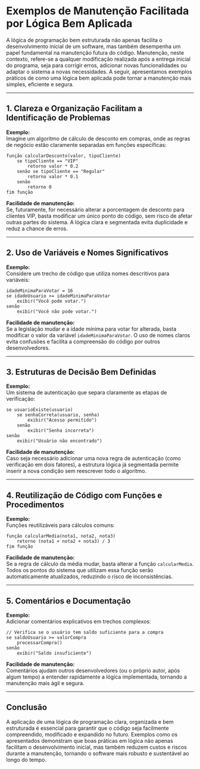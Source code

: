 
# Exemplos de Manutenção Facilitada por Lógica Bem Aplicada

A lógica de programação bem estruturada não apenas facilita o desenvolvimento inicial de um software, mas também desempenha um papel fundamental na manutenção futura do código. Manutenção, neste contexto, refere-se a qualquer modificação realizada após a entrega inicial do programa, seja para corrigir erros, adicionar novas funcionalidades ou adaptar o sistema a novas necessidades. A seguir, apresentamos exemplos práticos de como uma lógica bem aplicada pode tornar a manutenção mais simples, eficiente e segura.

---

## 1. Clareza e Organização Facilitam a Identificação de Problemas

**Exemplo:**  
Imagine um algoritmo de cálculo de desconto em compras, onde as regras de negócio estão claramente separadas em funções específicas:

```pseudocódigo
função calcularDesconto(valor, tipoCliente)
    se tipoCliente == "VIP"
        retorno valor * 0.2
    senão se tipoCliente == "Regular"
        retorno valor * 0.1
    senão
        retorno 0
fim função
```

**Facilidade de manutenção:**  
Se, futuramente, for necessário alterar a porcentagem de desconto para clientes VIP, basta modificar um único ponto do código, sem risco de afetar outras partes do sistema. A lógica clara e segmentada evita duplicidade e reduz a chance de erros.

---

## 2. Uso de Variáveis e Nomes Significativos

**Exemplo:**  
Considere um trecho de código que utiliza nomes descritivos para variáveis:

```pseudocódigo
idadeMinimaParaVotar = 16
se idadeUsuario >= idadeMinimaParaVotar
    exibir("Você pode votar.")
senão
    exibir("Você não pode votar.")
```

**Facilidade de manutenção:**  
Se a legislação mudar e a idade mínima para votar for alterada, basta modificar o valor da variável `idadeMinimaParaVotar`. O uso de nomes claros evita confusões e facilita a compreensão do código por outros desenvolvedores.

---

## 3. Estruturas de Decisão Bem Definidas

**Exemplo:**  
Um sistema de autenticação que separa claramente as etapas de verificação:

```pseudocódigo
se usuarioExiste(usuario)
    se senhaCorreta(usuario, senha)
        exibir("Acesso permitido")
    senão
        exibir("Senha incorreta")
senão
    exibir("Usuário não encontrado")
```

**Facilidade de manutenção:**  
Caso seja necessário adicionar uma nova regra de autenticação (como verificação em dois fatores), a estrutura lógica já segmentada permite inserir a nova condição sem reescrever todo o algoritmo.

---

## 4. Reutilização de Código com Funções e Procedimentos

**Exemplo:**  
Funções reutilizáveis para cálculos comuns:

```pseudocódigo
função calcularMedia(nota1, nota2, nota3)
    retorno (nota1 + nota2 + nota3) / 3
fim função
```

**Facilidade de manutenção:**  
Se a regra de cálculo da média mudar, basta alterar a função `calcularMedia`. Todos os pontos do sistema que utilizam essa função serão automaticamente atualizados, reduzindo o risco de inconsistências.

---

## 5. Comentários e Documentação

**Exemplo:**  
Adicionar comentários explicativos em trechos complexos:

```pseudocódigo
// Verifica se o usuário tem saldo suficiente para a compra
se saldoUsuario >= valorCompra
    processarCompra()
senão
    exibir("Saldo insuficiente")
```

**Facilidade de manutenção:**  
Comentários ajudam outros desenvolvedores (ou o próprio autor, após algum tempo) a entender rapidamente a lógica implementada, tornando a manutenção mais ágil e segura.

---

## Conclusão

A aplicação de uma lógica de programação clara, organizada e bem estruturada é essencial para garantir que o código seja facilmente compreendido, modificado e expandido no futuro. Exemplos como os apresentados demonstram que boas práticas em lógica não apenas facilitam o desenvolvimento inicial, mas também reduzem custos e riscos durante a manutenção, tornando o software mais robusto e sustentável ao longo do tempo.
```
